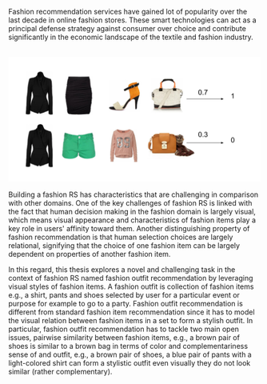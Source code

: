 Fashion recommendation services have gained lot of popularity over the last decade in online fashion stores. These smart technologies can act as a principal defense strategy against consumer over choice and contribute significantly in the economic landscape of the textile and fashion industry. 

<p align="center">
 <img src="Compatibility.pdf">
</p>

Building a fashion RS has characteristics that are challenging in comparison with other domains. One of the key challenges of fashion RS is linked with the fact that human decision making in the fashion domain is largely visual, which means visual appearance and characteristics of fashion items play a key role in users' affinity toward them. Another distinguishing property of fashion recommendation is that human selection choices are largely relational, signifying that the choice of one fashion item can be largely dependent on properties of another fashion item.

In this regard, this thesis explores a novel and challenging task in the context of fashion RS named fashion outfit recommendation by leveraging visual styles of fashion items. A fashion outfit is collection of fashion items e.g., a shirt, pants and shoes selected by user for a particular event or purpose for example to go to a party. Fashion outfit recommendation is different from standard fashion item recommendation since it has to model the visual relation between fashion items in a set to form a stylish outfit. In particular, fashion outfit recommendation has to tackle two main open issues, pairwise similarity between fashion items, e.g., a brown pair of shoes is similar to a brown bag in terms of color and complementariness sense of and outfit, e.g., a brown pair of shoes, a blue pair of pants with a light-colored shirt can form a stylistic outfit even visually they do not look similar (rather complementary). 
